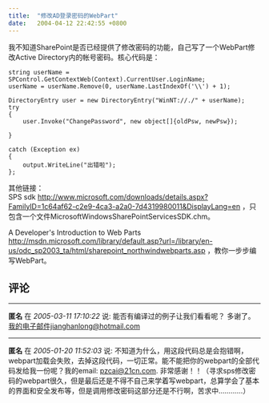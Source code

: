 ```yaml
---
title:  "修改AD登录密码的WebPart"
date:   2004-04-12 22:42:55 +0800
---
```


我不知道SharePoint是否已经提供了修改密码的功能，自己写了一个WebPart修改Active Directory内的帐号密码。核心代码是：  

    string userName = SPControl.GetContextWeb(Context).CurrentUser.LoginName;  
    userName = userName.Remove(0, userName.LastIndexOf('\\') + 1);  

    DirectoryEntry user = new DirectoryEntry("WinNT://./" + userName);  
    try
    {  
        user.Invoke("ChangePassword", new object[]{oldPsw, newPsw});  

    }

    catch (Exception ex)
    {  
        output.WriteLine("出错啦");  
    };  

其他链接：  
SPS sdk http://www.microsoft.com/downloads/details.aspx?FamilyID=1c64af62-c2e9-4ca3-a2a0-7d4319980011&DisplayLang=en ，只包含一个文件MicrosoftWindowsSharePointServicesSDK.chm。  

A Developer's Introduction to Web Parts http://msdn.microsoft.com/library/default.asp?url=/library/en-us/odc_sp2003_ta/html/sharepoint_northwindwebparts.asp ，教你一步步编写WebPart。  


## 评论

*****
**匿名** 在 *2005-03-11 17:10:22* 说: 能否有编译过的例子让我们看看呢？
多谢了。
我的电子邮件jianghanlong@hotmail.com

*****
**匿名** 在 *2005-01-20 11:52:03* 说: 不知道为什么，用这段代码总是会抱错啊，webpart加载会失败，去掉这段代码，一切正常。能不能把你的webpart的全部代码发给我一份呢？我的email: pzcai@21cn.com.  非常感谢！！（寻求sps修改密码的webpart很久，但是最后还是不得不自己来学着写webpart，总算学会了基本的界面和安全发布等，但是调用修改密码这部分还是不行啊，苦求中…………）

